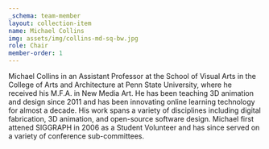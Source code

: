 ```yaml
---
_schema: team-member
layout: collection-item
name: Michael Collins
img: assets/img/collins-md-sq-bw.jpg
role: Chair
member-order: 1
---
```

Michael Collins in an Assistant Professor at the School of Visual Arts in the College of Arts and Architecture at Penn State University, where he received his M.F.A. in New Media Art. He has been teaching 3D animation and design since 2011 and has been innovating online learning technology for almost a decade. His work spans a variety of disciplines including digital fabrication, 3D animation, and open-source software design. Michael first attened SIGGRAPH in 2006 as a Student Volunteer and has since served on a variety of conference sub-committees.
